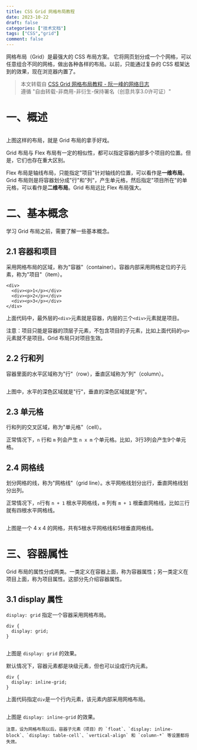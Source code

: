 ```yaml
---
title: CSS Grid 网格布局教程
date: 2023-10-22
draft: false
categories: ["技术文档"]
tags: ["CSS","grid"]
comment: false
---
```


网格布局（Grid）是最强大的 CSS 布局方案。
它将网页划分成一个个网格，可以任意组合不同的网格，做出各种各样的布局。以前，只能通过复杂的 CSS 框架达到的效果，现在浏览器内置了。
<!--more-->

> 本文转载自 [CSS Grid 网格布局教程 - 阮一峰的网络日志](https://www.ruanyifeng.com/blog/2019/03/grid-layout-tutorial.html)\
> 遵循 "自由转载-非商用-非衍生-保持署名（创意共享3.0许可证）"

# 一、概述

<p><img src="https://www.wangbase.com/blogimg/asset/201903/1_bg2019032501.png" alt="" title=""></p>

上图这样的布局，就是 Grid 布局的拿手好戏。

Grid 布局与 Flex 布局有一定的相似性，都可以指定容器内部多个项目的位置。但是，它们也存在重大区别。

Flex 布局是轴线布局，只能指定"项目"针对轴线的位置，可以看作是**一维布局**。Grid 布局则是将容器划分成"行"和"列"，产生单元格，然后指定"项目所在"的单元格，可以看作是**二维布局**。Grid 布局远比 Flex 布局强大。

# 二、基本概念
学习 Grid 布局之前，需要了解一些基本概念。

## 2.1 容器和项目
采用网格布局的区域，称为"容器"（container）。容器内部采用网格定位的子元素，称为"项目"（item）。

    <div>
      <div><p>1</p></div>
      <div><p>2</p></div>
      <div><p>3</p></div>
    </div>

上面代码中，最外层的`<div>`元素就是容器，内层的三个`<div>`元素就是项目。

注意：项目只能是容器的顶层子元素，不包含项目的子元素，比如上面代码的`<p>`元素就不是项目。Grid 布局只对项目生效。

## 2.2 行和列
容器里面的水平区域称为"行"（row），垂直区域称为"列"（column）。

<p><img src="https://www.wangbase.com/blogimg/asset/201903/1_bg2019032502.png" alt="" title=""></p>

上图中，水平的深色区域就是"行"，垂直的深色区域就是"列"。

## 2.3 单元格
行和列的交叉区域，称为"单元格"（cell）。

正常情况下，`n` 行和 `m` 列会产生 `n x m` 个单元格。比如，3行3列会产生9个单元格。

## 2.4 网格线
划分网格的线，称为"网格线"（grid line）。水平网格线划分出行，垂直网格线划分出列。

正常情况下，`n`行有 `n + 1` 根水平网格线，`m` 列有 `m + 1` 根垂直网格线，比如三行就有四根水平网格线。

<p><img src="https://www.wangbase.com/blogimg/asset/201903/1_bg2019032503.png" alt="" title=""></p>

上图是一个 4 x 4 的网格，共有5根水平网格线和5根垂直网格线。

# 三、容器属性
Grid 布局的属性分成两类。一类定义在容器上面，称为容器属性；另一类定义在项目上面，称为项目属性。这部分先介绍容器属性。

## 3.1 display 属性
`display: grid` 指定一个容器采用网格布局。

    div {
      display: grid;
    }

<p><img src="https://www.wangbase.com/blogimg/asset/201903/bg2019032504.png" alt="" title=""></p>

上图是 `display: grid` 的效果。

默认情况下，容器元素都是块级元素，但也可以设成行内元素。

    div {
      display: inline-grid;
    }

上面代码指定`div`是一个行内元素，该元素内部采用网格布局。

<p><img src="https://www.wangbase.com/blogimg/asset/201903/bg2019032505.png" alt="" title=""></p>

上图是 `display: inline-grid` 的效果。

    注意，设为网格布局以后，容器子元素（项目）的 `float`、`display: inline-block`、`display: table-cell`、`vertical-align` 和 `column-*` 等设置都将失效。

